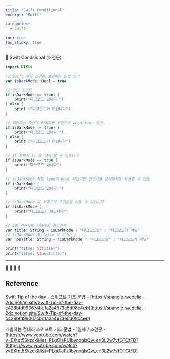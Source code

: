 ```yaml
---
title: "Swift Conditional"
excerpt: "Swift"

categories:
  - swift

toc: true
toc_sticky: true
---
```


🔷 Swift Conditional (조건문)

```swift
import UIKit

// Swift 에서 조건을 표현하는 방법 정리
var isDarkMode: Bool = true

// 간단 조건문
if(isDarkMode == true) {
	print("다크모드 입니다.")
} else {
	print ("다크모드가 아닙니다")
}

// 해당하는 조건이 아리라면 부정으로 condition 하기
if(isDarkMode != true) {
	print("다크모드 입니다.")
} else {
	print ("다크모드가 아닙니다")
}

// if 문에서 () 을 생략 할 수 있습니다
if isDarkMode == true {
	print("다크모드 입니다")
}

// isDarkMode 처럼 type이 bool 타입이면 연산자를 생략해서도 사용할 수 있음
if isDarkMode {
	print("다크모드 입니다.")
}

// isDarkMode 의 부정으로 조건문을 만들 수 있습니다
if !isDarkMode {
	print("다크모드가 아닙니다")
}

// 3항 연산자를 사용해서 간단하게
var title: String = isDarkMode ? "다크모드임" : "다크모드가 아님"
// isDarkMode 를 false 로 하기는 !
var nonTitle: String = !isDarkMode ? "다크모드임" : "다크모드가 아님"

print("titme: \(title)")
print("titme: \(nonTitle)")

```

---

🔶 🔷 📌 🔑

## Reference

Swift Tip of the day - 스위프트 기초 문법 - [https://spangle-wedelia-2dc.notion.site/Swift-Tip-of-the-day-c428bfd990674bcfa2a4973e5d08c4eb](https://spangle-wedelia-2dc.notion.site/Swift-Tip-of-the-day-c428bfd990674bcfa2a4973e5d08c4eb)

개발하는 정대리 스위프트 기초 문법 - 1일차 / 조건문 - [https://www.youtube.com/watch?v=EXtpt5Skzck&list=PLgOlaPUIbynoqbQw_erl3L2w7vfOTCtFD](https://www.youtube.com/watch?v=EXtpt5Skzck&list=PLgOlaPUIbynoqbQw_erl3L2w7vfOTCtFD)
